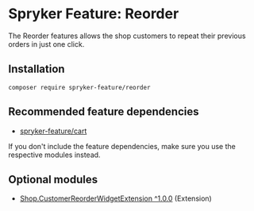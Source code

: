# Spryker Feature: Reorder

The Reorder features allows the shop customers to repeat their previous orders in just one click.

## Installation

```
composer require spryker-feature/reorder
```

## Recommended feature dependencies
- [spryker-feature/cart](https://github.com/spryker-feature/cart)

If you don't include the feature dependencies, make sure you use the respective modules instead.

## Optional modules
- [Shop.CustomerReorderWidgetExtension ^1.0.0](https://github.com/spryker-shop/customer-reorder-widget-extension) (Extension)
